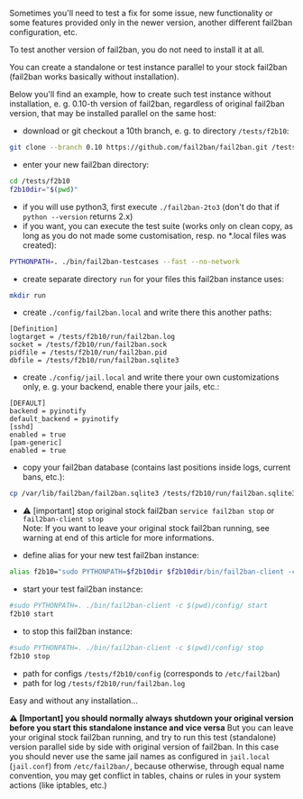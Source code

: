 Sometimes you'll need to test a fix for some issue, new functionality or some features provided only in the newer version, another different fail2ban configuration, etc.

To test another version of fail2ban, you do not need to install it at all.

You can create a standalone or test instance parallel to your stock fail2ban (fail2ban works basically without installation).

Below you'll find an example, how to create such test instance without installation, e. g. 0.10-th version of fail2ban, regardless of original fail2ban version, that may be installed parallel on the same host:

- download or git checkout a 10th branch, e. g. to directory `/tests/f2b10`:
```bash
git clone --branch 0.10 https://github.com/fail2ban/fail2ban.git /tests/f2b10
```
- enter your new fail2ban directory:
```bash
cd /tests/f2b10
f2b10dir="$(pwd)"
```
- if you will use python3, first execute `./fail2ban-2to3` (don't do that if `python --version` returns 2.x)
- if you want, you can execute the test suite (works only on clean copy, as long as you do not made some customisation, resp. no *.local files was created):
```bash
PYTHONPATH=. ./bin/fail2ban-testcases --fast --no-network
```
- create separate directory `run` for your files this fail2ban instance uses:
```bash
mkdir run
```
- create `./config/fail2ban.local` and write there this another paths:
```
[Definition]
logtarget = /tests/f2b10/run/fail2ban.log
socket = /tests/f2b10/run/fail2ban.sock
pidfile = /tests/f2b10/run/fail2ban.pid
dbfile = /tests/f2b10/run/fail2ban.sqlite3
```
- create `./config/jail.local` and write there your own customizations only, e. g. your backend, enable there your jails, etc.:
```
[DEFAULT]
backend = pyinotify
default_backend = pyinotify
[sshd]
enabled = true
[pam-generic]
enabled = true
```
- copy your fail2ban database (contains last positions inside logs, current bans, etc.):
```bash
cp /var/lib/fail2ban/fail2ban.sqlite3 /tests/f2b10/run/fail2ban.sqlite3
```
- :warning: [important] stop original stock fail2ban `service fail2ban stop` or `fail2ban-client stop`<br/>
Note: If you want to leave your original stock fail2ban running, see warning at end of this article for more informations.

- define alias for your new test fail2ban instance:
```bash
alias f2b10="sudo PYTHONPATH=$f2b10dir $f2b10dir/bin/fail2ban-client -c $f2b10dir/config/"
```
- start your test fail2ban instance:
```bash
#sudo PYTHONPATH=. ./bin/fail2ban-client -c $(pwd)/config/ start
f2b10 start
```
- to stop this fail2ban instance:
```bash
#sudo PYTHONPATH=. ./bin/fail2ban-client -c $(pwd)/config/ stop
f2b10 stop
```
- path for configs `/tests/f2b10/config` (corresponds to `/etc/fail2ban`)
- path for log `/tests/f2b10/run/fail2ban.log`

Easy and without any installation...

**:warning: [Important] you should normally always shutdown your original version before you start this standalone instance and vice versa**
But you can leave your original stock fail2ban running, and try to run this test (standalone) version parallel side by side with original version of fail2ban. In this case you should never use the same jail names as configured in `jail.local` (`jail.conf`) from `/etc/fail2ban/`, because otherwise, through equal name convention, you may get conflict in tables, chains or rules in your system actions (like iptables, etc.)